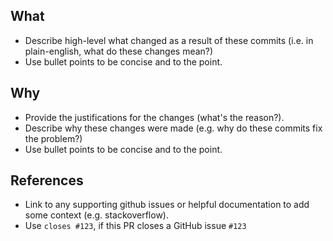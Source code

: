 ## What
* Describe high-level what changed as a result of these commits (i.e. in plain-english, what do these changes mean?)
* Use bullet points to be concise and to the point.

## Why
* Provide the justifications for the changes (what's the reason?).
* Describe why these changes were made (e.g. why do these commits fix the problem?)
* Use bullet points to be concise and to the point.

## References
* Link to any supporting github issues or helpful documentation to add some context (e.g. stackoverflow).
* Use `closes #123`, if this PR closes a GitHub issue `#123`

